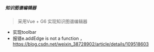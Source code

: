##### 知识图谱编辑器
> 采用Vue + G6 实现知识图谱编辑器
- 实现toolbar
- 报错e.addEdge is not a function ，https://blog.csdn.net/weixin_38728902/article/details/109518603
